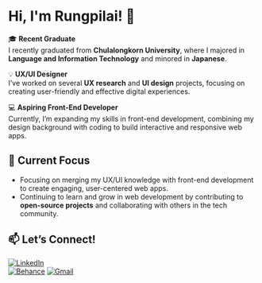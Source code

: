 # Hi, I'm Rungpilai! 👋  

🎓 **Recent Graduate**  
I recently graduated from **Chulalongkorn University**, where I majored in **Language and Information Technology** and minored in **Japanese**.  

💡 **UX/UI Designer**  
I’ve worked on several **UX research** and **UI design** projects, focusing on creating user-friendly and effective digital experiences.  

💻 **Aspiring Front-End Developer**  
Currently, I’m expanding my skills in front-end development, combining my design background with coding to build interactive and responsive web apps.  

## 📌 Current Focus  
- Focusing on merging my UX/UI knowledge with front-end development to create engaging, user-centered web apps.
- Continuing to learn and grow in web development by contributing to **open-source projects** and collaborating with others in the tech community.   

## 📫 Let’s Connect!  
[![LinkedIn](https://img.shields.io/badge/LinkedIn-0A66C2?style=for-the-badge&logo=linkedin&logoColor=white)](https://www.linkedin.com/in/rungpilaipatpai)  
[![Behance](https://img.shields.io/badge/Behance-0057FF?style=for-the-badge&logo=behance&logoColor=white)](https://www.behance.net/rungpilaip)
[![Gmail](https://img.shields.io/badge/Gmail-D14836?style=for-the-badge&logo=gmail&logoColor=white)](mailto:rungpilai.p@gmail.com)

